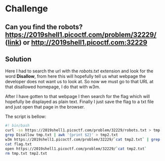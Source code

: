 # Challenge
Can you find the robots? https://2019shell1.picoctf.com/problem/32229/ ([link](https://2019shell1.picoctf.com/problem/32229/)) or http://2019shell1.picoctf.com:32229
---
## Solution
Here I had to search the url with the *robots.txt* extension and look for the word **Disallow**, from here this will hopefully tell us what webpage the developer does not want us to look at. So now we must go to that URL at that disallowed homepage, I do that with w3m.

After I have gotten to that webpage I then search for the flag which will hopefully be displayed as plain text. Finally I just save the flag to a txt file and just open that page in the browser. <br>

The script is bellow:
```bash
#! bin/bash
curl -ss https://2019shell1.picoctf.com/problem/32229/robots.txt > tmp.txt
grep Disallow tmp.txt | awk '{print $2}' > tmp2.txt
w3m https://2019shell1.picoctf.com/problem/32229/`cat tmp2.txt` | grep pico > flag.txt
cat flag.txt
open https://2019shell1.picoctf.com/problem/32229/`cat tmp2.txt`
rm tmp.txt tmp2.txt
```
